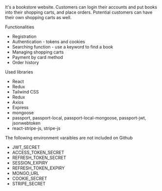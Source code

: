 It's a bookstore website. Customers can login their accounts and put books into their shopping carts, and place orders. Potential customers can have their own shopping carts as well.

Functionalities
* Registration
* Authentication - tokens and cookies
* Searching function - use a keyword to find a book
* Managing shopping carts
* Payment by card method
* Order history

Used libraries
* React
* Redux
* Tailwind CSS
* Redux
* Axios
* Express
* mongoose
* passport, passport-local, passport-local-mongoose, passport-jwt, jsonwebtoken
* react-stripe-js, stripe-js

The following environment varaibles are not included on Github
* JWT_SECRET
* ACCESS_TOKEN_SECRET
* REFRESH_TOKEN_SECRET
* SESSION_EXPIRY
* REFRESH_TOKEN_EXPIRY
* MONGO_URL
* COOKIE_SECRET
* STRIPE_SECRET


